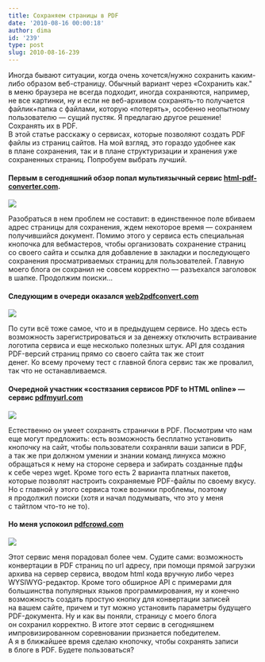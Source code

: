 ```yaml
---
title: Сохраняем страницы в PDF
date: '2010-08-16 00:00:18'
author: dima
id: '239'
type: post
slug: 2010-08-16-239
---
```


Иногда бывают ситуации, когда очень хочется/нужно сохранить каким-либо образом веб-страницу. Обычный вариант через «Сохранить как." в меню браузера не всегда подходит, иногда сохраняются, например, не все картинки, ну и если не веб-архивом сохранять-то получается файлик+папка с файлами, которую «потерять», особенно неопытному пользователю — сущий пустяк. Я предлагаю другое решение! Сохранять их в PDF.  
В этой статье расскажу о сервисах, которые позволяют создать PDF файлы из страниц сайтов. На мой взгляд, это гораздо удобнее как в плане сохранения, так и в плане структуризации и хранения уже сохраненных страниц. Попробуем выбрать лучший.

#### Первым в сегодняшний обзор попал мультиязычный сервис [html-pdf-converter.com](http://html-pdf-converter.com/ru/ "http://html-pdf-converter.com/ru/").

[![](/_bl/2/s92529115.jpg)](/_bl/2/92529115.jpg "Нажмите, для просмотра в полном размере...")

Разобраться в нем проблем не составит: в единственное поле вбиваем адрес страницы для сохранения, ждем некоторое время — сохраняем получившийся документ. Помимо этого у сервиса есть специальная кнопочка для вебмастеров, чтобы организовать сохранение страниц со своего сайта и ссылка для добавление в закладки и последующего сохранения просматриваемых страниц для пользователей. Главную моего блога он сохранил не совсем корректно — разъехался заголовок в шапке. Продолжим поиски…

  

#### Следующим в очереди оказался [web2pdfconvert.com](http://web2pdfconvert.com "http://web2pdfconvert.com")

[![](/_bl/2/s13572686.jpg)](/_bl/2/13572686.jpg "Нажмите, для просмотра в полном размере...")

По сути всё тоже самое, что и в предыдущем сервисе. Но здесь есть возможность зарегистрироваться и за денежку отключить встраивание логотипа сервиса и еще несколько полезных штук. API для создания PDF-версий страниц прямо со своего сайта так же стоит денег. Ко всему прочему тест с главной блога сервис так же провалил, так что не останавливаемся.

#### Очередной участник «состязания сервисов PDF to HTML online» — сервис [pdfmyurl.com](http://pdfmyurl.com "http://pdfmyurl.com")

[![](/_bl/2/s87239386.jpg)](/_bl/2/87239386.jpg "Нажмите, для просмотра в полном размере...")

Естественно он умеет сохранять странички в PDF. Посмотрим что нам еще могут предложить: есть возможность бесплатно установить кнопочку на сайт, чтобы пользователи сохраняли ваши записи в PDF, а так же при должном умении и знании команд линукса можно обращаться к нему на стороне сервера и забирать созданные пдфы к себе через wget. Кроме того есть 2 варианта платных пакетов, которые позволят настроить сохраняемые PDF-файлы по своему вкусу. Но с главной у этого сервиса тоже возники проблемы, поэтому я продолжил поиски (хотя и начал подумывать, что это у меня с тайтлом что-то не то).

#### Но меня успокоил [pdfcrowd.com](http://pdfcrowd.com "http://pdfcrowd.com")

[![](/_bl/2/s60452360.jpg)](/_bl/2/60452360.jpg "Нажмите, для просмотра в полном размере...")

Этот сервис меня порадовал более чем. Судите сами: возможность конвертации в PDF страниц по url адресу, при помощи прямой загрузки архива на сервер сервиса, вводом html кода вручную либо через WYSIWYG-редактор. Кроме того обширное API с примерами для большинства популярных языков программирования, ну и конечно возможность создать простую кнопку для конвертации записей на вашем сайте, причем и тут можно установить параметры будущего PDF-документа. Ну и как вы поняли, страницу с моего блога он сохранил корректно. В итоге этот сервис в сегодняшнем импровизированном соревновании признается победителем. А я в ближайшее время сделаю кнопочку, чтобы сохранять записи в блоге в PDF. Будете пользоваться?